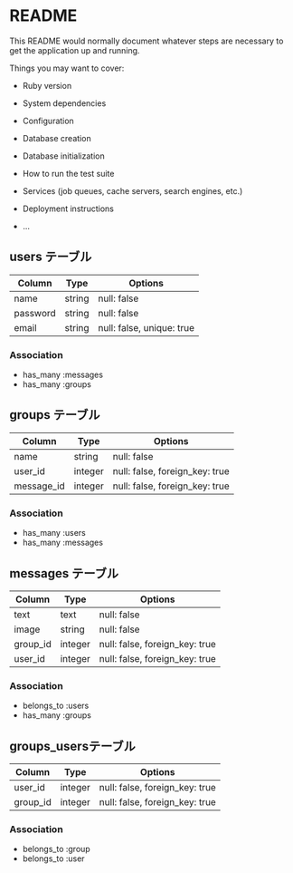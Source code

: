 # README

This README would normally document whatever steps are necessary to get the
application up and running.

Things you may want to cover:

* Ruby version

* System dependencies

* Configuration

* Database creation

* Database initialization

* How to run the test suite

* Services (job queues, cache servers, search engines, etc.)

* Deployment instructions

* ...

## users テーブル 

|Column|Type|Options|
|------|----|-------|
|name|string|null: false|
|password|string|null: false|
|email|string|null: false, unique: true|

### Association
- has_many :messages
- has_many :groups


## groups テーブル 

|Column|Type|Options|
|------|----|-------|
|name|string|null: false|
|user_id|integer|null: false, foreign_key: true|
|message_id|integer|null: false, foreign_key: true|

### Association
- has_many :users
- has_many :messages


## messages テーブル 

|Column|Type|Options|
|------|----|-------|
|text|text|null: false|
|image|string|null: false|
|group_id|integer|null: false, foreign_key: true|
|user_id|integer|null: false, foreign_key: true|

### Association
- belongs_to :users
- has_many :groups


## groups_usersテーブル

|Column|Type|Options|
|------|----|-------|
|user_id|integer|null: false, foreign_key: true|
|group_id|integer|null: false, foreign_key: true|

### Association
- belongs_to :group
- belongs_to :user




